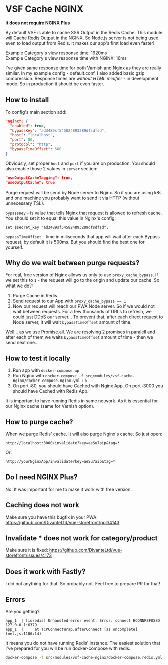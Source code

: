 # VSF Cache NGINX

**It does not require NGINX Plus**

By default VSF is able to cache SSR Output in the Redis Cache. This module will Cache Redis Output in the NGINX. So Node.js server is not being used even to load output from Redis. It makes our app's first load even faster!

Example Category's view response time: 1920ms   
Example Category's view response time with NGINX: 16ms

I've given same response time for both Varnish and Nginx as they are really similar.
In my example config - default.conf, I also added basic gzip compression.
Response times are *without HTML minifier* - in development mode. So in production it should be even faster.

## How to install
To config's main section add:
```json
"nginx": {
  "enabled": true,
  "bypassKey": "ad3489sf545824893289dfsdfsd",
  "host": "localhost",
  "port": 80,
  "protocol": "http",
  "bypassTimeOffset": 500
}
```

Obviously, set proper `host` and `port` if you are on production.
You should also enable those 2 values in `server` section:
```json
"useOutputCacheTagging": true,
"useOutputCache": true
```

Purge request will be send by Node server to Nginx. So if you are using k8s and one machine you probably want to send it via HTTP (without unnecessary TSL).

`bypassKey` - is value that tells Nginx that request is allowed to refresh cache. You should set it to equal this value in Nginx's config:
```
set $secret_key "ad3489sf545824893289dfsdfsd";
```
`bypassTimeOffset` - time in miliseconds that app will wait after each Bypass request, by default it is 500ms. But you should find the best one for yourself.

## Why do we wait between purge requests?
For real, free version of Nginx allows us only to use `proxy_cache_bypass`. If we set this to `1` - the request will go to the origin and update our cache. So what we do?:
1. Purge Cache in Redis
2. Send request to our App with `proxy_cache_bypass == 1`
3. Now our request will reach our PWA Node server. So if we would not wait between requests. For a few thousands of URLs to refresh, we could just DDoS our server... To prevent that, after each direct request to Node server, it will wait `bypassTimeOffset` amount of time.

Well... as we use Promise.all. We are resolving 2 promises in paralell and after each of them we waits `bypassTimeOffset` amount of time - then we send next one...

## How to test it locally
1. Run app with `docker-compose up`
2. Run Nginx with `docker-compose -f src/modules/vsf-cache-nginx/docker-compose.nginx.yml up`
3. On port :80, you should have Cached with Nginx App. On port :3000 you should have Cached with Redis App.

It is important to have running Redis in same network. As it is essential for our Nginx cache (same for Varnish option).

## How to purge cache?
When we purge Redis' cache. It will also purge Nginx's cache. So just open:
```
http://localhost:3000/invalidate?key=aeSu7aip&tag=*
```
Or:
```
http://yourNginxApp/invalidate?key=aeSu7aip&tag=*
```

## Do I need NGINX Plus?
No. It was important for me to make it work with free version.

## Caching does not work
Make sure you have this bugfix in your PWA: https://github.com/DivanteLtd/vue-storefront/pull/4143

## Invalidate * does not work for category/product
Make sure it is fixed: https://github.com/DivanteLtd/vue-storefront/issues/4173

## Does it work with Fastly?
I did not anything for that. So probably not. Feel free to prepare PR for that!

## Errors
Are you getting?:
```
app_1  | [ioredis] Unhandled error event: Error: connect ECONNREFUSED 127.0.0.1:6379
app_1  |     at TCPConnectWrap.afterConnect [as oncomplete] (net.js:1106:14)
```

It means you do not have running Redis' instance. The easiest solution that I've prepared for you will be run docker-compose with redis:
```sh
docker-compose -f src/modules/vsf-cache-nginx/docker-compose.redis.yml up
```